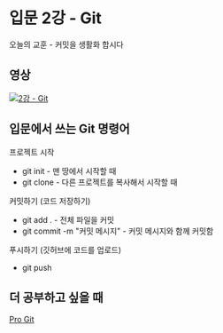# 입문 2강 - Git

 오늘의 교훈 - 커밋을 생활화 합시다

## 영상
[![2강 - Git](http://img.youtube.com/vi/uvgS9tXra_s/0.jpg)](http://www.youtube.com/watch?v=uvgS9tXra_s "2강 Git")

## 입문에서 쓰는 Git 명령어
프로젝트 시작
- git init - 맨 땅에서 시작할 때
- git clone - 다른 프로젝트를 복사해서 시작할 때

커밋하기 (코드 저장하기)
- git add . - 전체 파일을 커밋
- git commit -m "커밋 메시지" - 커밋 메시지와 함께 커밋함

푸시하기 (깃허브에 코드를 업로드)
- git push

## 더 공부하고 싶을 때 
[Pro Git](https://git-scm.com/book/ko/v2)

